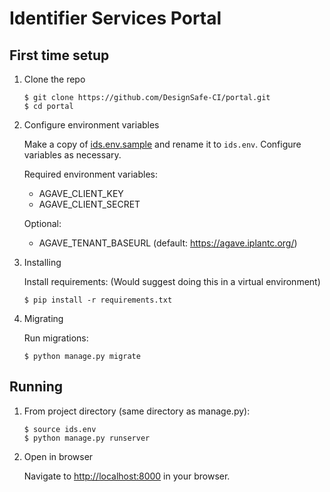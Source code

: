 # Identifier Services Portal


## First time setup

1. Clone the repo

   ```
   $ git clone https://github.com/DesignSafe-CI/portal.git
   $ cd portal
   ```

2. Configure environment variables

   Make a copy of [ids.env.sample](ids.env.sample) and rename it to
   `ids.env`. Configure variables as necessary.

   Required environment variables:

   - AGAVE_CLIENT_KEY  
   - AGAVE_CLIENT_SECRET  

   Optional:

   - AGAVE_TENANT_BASEURL  (default: https://agave.iplantc.org/)

3. Installing

    Install requirements:
    (Would suggest doing this in a virtual environment)

    ```
    $ pip install -r requirements.txt
    ```

4. Migrating

    Run migrations:
    ```
    $ python manage.py migrate
    ```

## Running

1. From project directory (same directory as manage.py):

    ```
    $ source ids.env
    $ python manage.py runserver
    ```

2. Open in browser

   Navigate to [http://localhost:8000](http://localhost:8000) in your browser.
